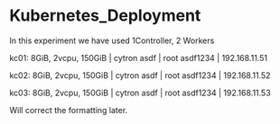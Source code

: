 # Kubernetes_Deployment


In this experiment we have used 1Controller, 2 Workers


kc01: 8GiB, 2vcpu, 150GiB | cytron asdf | root asdf1234 | 192.168.11.51

kc02: 8GiB, 2vcpu, 150GiB | cytron asdf | root asdf1234 | 192.168.11.52

kc03: 8GiB, 2vcpu, 150GiB | cytron asdf | root asdf1234 | 192.168.11.53


Will correct the formatting later.



